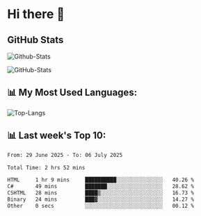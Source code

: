 # Hi there 👋

## GitHub Stats
![Github-Stats](https://github-readme-stats-sigma-five.vercel.app/api?username=ltorson&show_icons=true&theme=radical&count_private=true&show=reviews,discussions_started,discussions_answered,prs_merged,prs_merged_percentage)

![GitHub-Stats](https://github-readme-stats.vercel.app/api/wakatime?username=LeeTorson&theme=synthwave&size_weight=0.5&count_weight=0.5&title_color=36F9F6&langs_count=10&count_private=true)

## 📊 My Most Used Languages:
![Top-Langs](https://github-readme-stats-sigma-five.vercel.app/api/top-langs/?username=LTorson&layout=compact&langs_count=10)


## 📊 Last week's Top 10:
<!--START_SECTION:waka-->

```txt
From: 29 June 2025 - To: 06 July 2025

Total Time: 2 hrs 52 mins

HTML     1 hr 9 mins     ██████████░░░░░░░░░░░░░░░   40.26 %
C#       49 mins         ███████░░░░░░░░░░░░░░░░░░   28.62 %
CSHTML   28 mins         ████▒░░░░░░░░░░░░░░░░░░░░   16.73 %
Binary   24 mins         ███▓░░░░░░░░░░░░░░░░░░░░░   14.27 %
Other    0 secs          ░░░░░░░░░░░░░░░░░░░░░░░░░   00.12 %
```

<!--END_SECTION:waka-->
